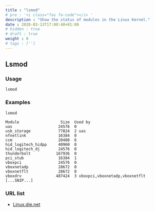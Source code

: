 ```yaml
---
title : "lsmod"
# pre : '<i class="fas fa-code"></i> '
description : "Show the status of modules in the Linux Kernel."
date : 2020-03-13T17:00:48+01:00
# hidden : true
# draft : true
weight : 0
# tags : ['']
---
```


## Lsmod

### Usage

```plain
lsmod
```

### Examples

```plain
lsmod

Module                  Size  Used by
uas                    24576  0
usb_storage            77824  2 uas
nfnetlink              16384  0
ccm                    20480  6
hid_logitech_hidpp     40960  0
hid_logitech_dj        24576  0
thunderbolt           167936  0
pci_stub               16384  1
vboxpci                24576  0
vboxnetadp             28672  0
vboxnetflt             28672  0
vboxdrv               487424  3 vboxpci,vboxnetadp,vboxnetflt
[...SNIP...]
```

### URL list

* [Linux.die.net](https://linux.die.net/man/8/lsmod)
